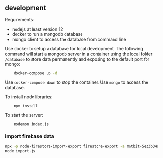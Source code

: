 ## development
Requirements:

* nodejs at least version 12
* docker to run a mongodb database
* mongo client to access the database from command line

Use docker to setup a database for local development.
The following command will start a mongodb server in a container using the local folder `/database` to store data permanently and exposing to the default port for mongo:
```bash
    docker-compose up -d
```
Use `docker-compose down` to stop the container. Use `mongo` to access the database.

To install node libraries:
```bash
    npm install
```
To start the server:
```bash
    nodemon index.js
```

### import firebase data

```bash
npx -p node-firestore-import-export firestore-export -a matbit-5e23b34aa561.json -b backup.json
node import.js
```

